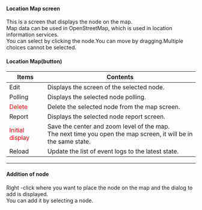 #### Location Map screen

<div class="text-xl mb-2">
This is a screen that displays the node on the map.<br>
Map data can be used in OpenStreetMap, which is used in location information services.<br>
You can select by clicking the node.You can move by dragging.Multiple choices cannot be selected.
</div>


>>>
#### Location Map(button)

<div class="text-lg">

| Items | Contents |
| ---- | ---- |
| Edit | Displays the screen of the selected node.|
| Polling | Displays the selected node polling.|
| <Span style = "color: red;"> Delete </span> | Delete the selected node from the map screen.|
| Report | Displays the selected node report screen.|
| <Span style = "color: red;"> Initial display </span> | Save the center and zoom level of the map.<br> The next time you open the map screen, it will be in the same state.|
| Reload | Update the list of event logs to the latest state.|

</div>


---
#### Addition of node

<div class="text-xl mb-2">
Right -click where you want to place the node on the map and the dialog to add is displayed.
<br> You can add it by selecting a node.
</div>

